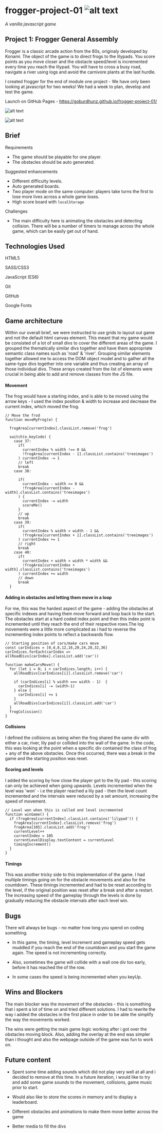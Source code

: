 # frogger-project-01 ![alt text](https://miro.medium.com/fit/c/50/50/1*HDIDs6Iq0bW-2qeYXqjp9w.png "GA logo")

*A vanilla javascript game*

## Project 1: Frogger General Assembly

Frogger is a classic arcade action from the 80s, originaly developed by Konami.
The object of the game is to direct frogs to the lilypads. You score points as you move closer
and the obstacle speed/level is incremented every time you reach the lilypad. You will have to cross a busy road, navigate a river using logs and avoid the carnivore plants at the last hurdle.

I created frogger for the end of module one project - We have only been looking at javascript for two weeks! We had a week
to plan, develop and test the game.

Launch on GitHub Pages - https://goburdhunz.github.io/frogger-project-01/

![alt text](https://i.imgur.com/SdRlFpC.png "Project screenshot")

![alt text](https://i.imgur.com/5FAdJZJ.gif "Project screenshot")


## Brief

Requirements
* The game should be playable for one player.
* The obstacles should be auto generated.

Suggested enhancements
* Different difficulty levels.
* Auto generated boards.
* Two player mode on the same computer: players take turns the first to lose more lives across a whole game loses.
* High score board with `localStorage`

Challenges
* The main difficulty here is animating the obstacles and detecting collision. There will be a number of timers to manage across the whole game, which can be easily get out of hand.

## Technologies Used

HTML5

SASS/CSS3

JavaScript (ES6)

Git

GitHub

Google Fonts

## Game architecture

Within our overall brief, we were instructed to use grids to layout out game and not the default html canvas element. This meant that my game would be consisted of a lot of small divs to cover the different areas of the game. I grouped the thematically similar divs together and have them appropriate semantic class names such as 'road' & 'river'. Grouping similar elements together allowed me to access the DOM object model and to gather all the same-type divs together into one variable and thus creating an array of those individual divs. These arrays created from the list of elements were crucial in being able to add and remove classes from the JS file.


#### Movement

The frog would have a starting index, and is able to be moved using the arrow keys - I used the index position & width to increase and decrease the current index, which moved the frog.

```JS
// Move the frod
function moveMyFrog(e) {

  frogArea[currentIndex].classList.remove('frog')

  switch(e.keyCode) {
    case 37:
      if(
        currentIndex % width !== 0 &&
        !frogArea[currentIndex - 1].classList.contains('treeimages')
      ) currentIndex -= 1
      // left
      break
    case 38:

      if(
        currentIndex - width >= 0 &&
        !frogArea[currentIndex - width].classList.contains('treeimages')
      ) {
        currentIndex -= width
        scoreMe()
      }
      // up
      break
    case 39:
      if(
        currentIndex % width < width - 1 &&
        !frogArea[currentIndex + 1].classList.contains('treeimages')
      ) currentIndex += 1
      // right
      break
    case 40:
      if(
        currentIndex + width < width * width &&
        !frogArea[currentIndex + width].classList.contains('treeimages')
      ) currentIndex += width
      // down
      break
  }
```

#### Adding in obstacles and letting them move in a loop

For me, this was the hardest aspect of the game - adding the obstacles at specific indexes and having them move forward and loop back to the start. The obstacles start at a hard coded index point and then this index point is incremented until they reach the end of their respective rows.The log movements were a little more complicated as i had to reverse the incrementing index points to reflect a backwards flow.

``` JS
// Starting position of cars/make cars move
const carIndices = [0,4,8,12,16,20,24,28,32,36]
carIndices.forEach(carIndex => allRoadDivs[carIndex].classList.add('car'))

function makeCarsMove() {
  for (let i = 0; i < carIndices.length; i++) {
    allRoadDivs[carIndices[i]].classList.remove('car')

    if (carIndices[i] % width === width - 1)  {
      carIndices[i] -= (width-1)
    } else {
      carIndices[i] += 1
    }
    allRoadDivs[carIndices[i]].classList.add('car')
  }
  frogColission()
}
```

#### Collisions

I defined the collisions as being when the frog shared the same div with either a car, river, lily pad or collided into the wall of the game. In the code, this was looking at the point when a specific div contained the class of frog + any of the above obstacles. Once this occurred, there was a break in the game and the starting position was reset.

#### Scoring and levels

I added the scoring by how close the player got to the lily pad - this scoring can only be achieved when going upwards. Levels incremented when the level was 'won' - i.e the player reached a lily pad - then the level count incremented and the intervals were reduced by a set amount, increasing the speed of movement.

``` JS
// Level won when this is called and level incremented
function winGame() {
  if (frogArea[currentIndex].classList.contains('lilypad')) {
    frogArea[currentIndex].classList.remove('frog')
    frogArea[105].classList.add('frog')
    currentLevel++
    currentIndex = 105
    currentLevelDisplay.textContent = currentLevel
    timingIncrement()
  }
}
```

#### Timings

This was another tricky side to this implementation of the game. I had multiple timings going on for the obstacle movements and also for the countdown. These timings incremented and had to be reset according to the level, if the original position was reset after a break and after a restart. The increasing speed of the gameplay through the levels is done by gradually reducing the obstacle intervals after each level win.

## Bugs

There will always be bugs - no matter how long you spend on coding something.

* In this game, the timing, level increment and gameplay speed gets muddled if you reach the end of the countdown and you start the game again. The speed is not incrementing correctly.

* Also, sometimes the game will collide with a wall one div too early, before it has reached the of the row.

* In some cases the speed is being incremented when you keyUp.


## Wins and Blockers

The main blocker was the movement of the obstacles - this is something that i spent a lot of time on and tried different solutions. I had to rewrite the way i added the obstacles in the first place in order to be able the simplify the way the movements worked.

The wins were getting the main game logic working after i got over the obstacles moving block. Also, adding the overlay at the end was simpler than i thought and also the webpage outside of the game was fun to work on.

## Future content

* Spent some time adding sounds which did not play very well at all and i decided to remove at this time. In a future iteration, i would like to try and add some game sounds to the movement, collisions, game music prior to start.

* Would also like to store the scores in memory and to display a leaderboard.

* Different obstacles and animations to make them move better across the game

* Better media to fill the divs
